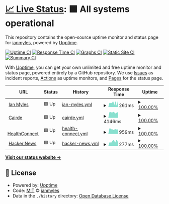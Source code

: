# [📈 Live Status](https://ianmyles.github.io/uptime): <!--live status--> **🟩 All systems operational**

This repository contains the open-source uptime monitor and status page for [ianmyles](https://ianmyles.github.io/uptime), powered by [Upptime](https://github.com/upptime/upptime).

[![Uptime CI](https://github.com/koj-co/upptime/workflows/Uptime%20CI/badge.svg)](https://github.com/koj-co/upptime/actions?query=workflow%3A%22Uptime+CI%22)
[![Response Time CI](https://github.com/koj-co/upptime/workflows/Response%20Time%20CI/badge.svg)](https://github.com/koj-co/upptime/actions?query=workflow%3A%22Response+Time+CI%22)
[![Graphs CI](https://github.com/koj-co/upptime/workflows/Graphs%20CI/badge.svg)](https://github.com/koj-co/upptime/actions?query=workflow%3A%22Graphs+CI%22)
[![Static Site CI](https://github.com/koj-co/upptime/workflows/Static%20Site%20CI/badge.svg)](https://github.com/koj-co/upptime/actions?query=workflow%3A%22Static+Site+CI%22)
[![Summary CI](https://github.com/koj-co/upptime/workflows/Summary%20CI/badge.svg)](https://github.com/koj-co/upptime/actions?query=workflow%3A%22Summary+CI%22)

With [Upptime](https://upptime.js.org), you can get your own unlimited and free uptime monitor and status page, powered entirely by a GitHub repository. We use [Issues](https://github.com/ianmyles/uptime/issues) as incident reports, [Actions](https://github.com/ianmyles/uptime/actions) as uptime monitors, and [Pages](https://ianmyles.github.io/uptime) for the status page.

<!--start: status pages-->
<!-- This summary is generated by Upptime (https://github.com/upptime/upptime) -->
<!-- Do not edit this manually, your changes will be overwritten -->
<!-- prettier-ignore -->
| URL | Status | History | Response Time | Uptime |
| --- | ------ | ------- | ------------- | ------ |
| <img alt="" src="https://favicons.githubusercontent.com/www.ianmyles.com" height="13"> [Ian Myles](https://www.ianmyles.com) | 🟩 Up | [ian-myles.yml](https://github.com/ianmyles/uptime/commits/HEAD/history/ian-myles.yml) | <details><summary><img alt="Response time graph" src="./graphs/ian-myles/response-time-week.png" height="20"> 261ms</summary><br><a href="https://ianmyles.github.io/uptime/history/ian-myles"><img alt="Response time 350" src="https://img.shields.io/endpoint?url=https%3A%2F%2Fraw.githubusercontent.com%2Fianmyles%2Fuptime%2FHEAD%2Fapi%2Fian-myles%2Fresponse-time.json"></a><br><a href="https://ianmyles.github.io/uptime/history/ian-myles"><img alt="24-hour response time 263" src="https://img.shields.io/endpoint?url=https%3A%2F%2Fraw.githubusercontent.com%2Fianmyles%2Fuptime%2FHEAD%2Fapi%2Fian-myles%2Fresponse-time-day.json"></a><br><a href="https://ianmyles.github.io/uptime/history/ian-myles"><img alt="7-day response time 261" src="https://img.shields.io/endpoint?url=https%3A%2F%2Fraw.githubusercontent.com%2Fianmyles%2Fuptime%2FHEAD%2Fapi%2Fian-myles%2Fresponse-time-week.json"></a><br><a href="https://ianmyles.github.io/uptime/history/ian-myles"><img alt="30-day response time 286" src="https://img.shields.io/endpoint?url=https%3A%2F%2Fraw.githubusercontent.com%2Fianmyles%2Fuptime%2FHEAD%2Fapi%2Fian-myles%2Fresponse-time-month.json"></a><br><a href="https://ianmyles.github.io/uptime/history/ian-myles"><img alt="1-year response time 338" src="https://img.shields.io/endpoint?url=https%3A%2F%2Fraw.githubusercontent.com%2Fianmyles%2Fuptime%2FHEAD%2Fapi%2Fian-myles%2Fresponse-time-year.json"></a></details> | <details><summary><a href="https://ianmyles.github.io/uptime/history/ian-myles">100.00%</a></summary><a href="https://ianmyles.github.io/uptime/history/ian-myles"><img alt="All-time uptime 99.99%" src="https://img.shields.io/endpoint?url=https%3A%2F%2Fraw.githubusercontent.com%2Fianmyles%2Fuptime%2FHEAD%2Fapi%2Fian-myles%2Fuptime.json"></a><br><a href="https://ianmyles.github.io/uptime/history/ian-myles"><img alt="24-hour uptime 100.00%" src="https://img.shields.io/endpoint?url=https%3A%2F%2Fraw.githubusercontent.com%2Fianmyles%2Fuptime%2FHEAD%2Fapi%2Fian-myles%2Fuptime-day.json"></a><br><a href="https://ianmyles.github.io/uptime/history/ian-myles"><img alt="7-day uptime 100.00%" src="https://img.shields.io/endpoint?url=https%3A%2F%2Fraw.githubusercontent.com%2Fianmyles%2Fuptime%2FHEAD%2Fapi%2Fian-myles%2Fuptime-week.json"></a><br><a href="https://ianmyles.github.io/uptime/history/ian-myles"><img alt="30-day uptime 100.00%" src="https://img.shields.io/endpoint?url=https%3A%2F%2Fraw.githubusercontent.com%2Fianmyles%2Fuptime%2FHEAD%2Fapi%2Fian-myles%2Fuptime-month.json"></a><br><a href="https://ianmyles.github.io/uptime/history/ian-myles"><img alt="1-year uptime 100.00%" src="https://img.shields.io/endpoint?url=https%3A%2F%2Fraw.githubusercontent.com%2Fianmyles%2Fuptime%2FHEAD%2Fapi%2Fian-myles%2Fuptime-year.json"></a></details>
| <img alt="" src="https://favicons.githubusercontent.com/www.cairde.ie" height="13"> [Cairde](https://www.cairde.ie) | 🟩 Up | [cairde.yml](https://github.com/ianmyles/uptime/commits/HEAD/history/cairde.yml) | <details><summary><img alt="Response time graph" src="./graphs/cairde/response-time-week.png" height="20"> 4146ms</summary><br><a href="https://ianmyles.github.io/uptime/history/cairde"><img alt="Response time 4287" src="https://img.shields.io/endpoint?url=https%3A%2F%2Fraw.githubusercontent.com%2Fianmyles%2Fuptime%2FHEAD%2Fapi%2Fcairde%2Fresponse-time.json"></a><br><a href="https://ianmyles.github.io/uptime/history/cairde"><img alt="24-hour response time 4237" src="https://img.shields.io/endpoint?url=https%3A%2F%2Fraw.githubusercontent.com%2Fianmyles%2Fuptime%2FHEAD%2Fapi%2Fcairde%2Fresponse-time-day.json"></a><br><a href="https://ianmyles.github.io/uptime/history/cairde"><img alt="7-day response time 4146" src="https://img.shields.io/endpoint?url=https%3A%2F%2Fraw.githubusercontent.com%2Fianmyles%2Fuptime%2FHEAD%2Fapi%2Fcairde%2Fresponse-time-week.json"></a><br><a href="https://ianmyles.github.io/uptime/history/cairde"><img alt="30-day response time 4412" src="https://img.shields.io/endpoint?url=https%3A%2F%2Fraw.githubusercontent.com%2Fianmyles%2Fuptime%2FHEAD%2Fapi%2Fcairde%2Fresponse-time-month.json"></a><br><a href="https://ianmyles.github.io/uptime/history/cairde"><img alt="1-year response time 4479" src="https://img.shields.io/endpoint?url=https%3A%2F%2Fraw.githubusercontent.com%2Fianmyles%2Fuptime%2FHEAD%2Fapi%2Fcairde%2Fresponse-time-year.json"></a></details> | <details><summary><a href="https://ianmyles.github.io/uptime/history/cairde">100.00%</a></summary><a href="https://ianmyles.github.io/uptime/history/cairde"><img alt="All-time uptime 100.00%" src="https://img.shields.io/endpoint?url=https%3A%2F%2Fraw.githubusercontent.com%2Fianmyles%2Fuptime%2FHEAD%2Fapi%2Fcairde%2Fuptime.json"></a><br><a href="https://ianmyles.github.io/uptime/history/cairde"><img alt="24-hour uptime 100.00%" src="https://img.shields.io/endpoint?url=https%3A%2F%2Fraw.githubusercontent.com%2Fianmyles%2Fuptime%2FHEAD%2Fapi%2Fcairde%2Fuptime-day.json"></a><br><a href="https://ianmyles.github.io/uptime/history/cairde"><img alt="7-day uptime 100.00%" src="https://img.shields.io/endpoint?url=https%3A%2F%2Fraw.githubusercontent.com%2Fianmyles%2Fuptime%2FHEAD%2Fapi%2Fcairde%2Fuptime-week.json"></a><br><a href="https://ianmyles.github.io/uptime/history/cairde"><img alt="30-day uptime 100.00%" src="https://img.shields.io/endpoint?url=https%3A%2F%2Fraw.githubusercontent.com%2Fianmyles%2Fuptime%2FHEAD%2Fapi%2Fcairde%2Fuptime-month.json"></a><br><a href="https://ianmyles.github.io/uptime/history/cairde"><img alt="1-year uptime 100.00%" src="https://img.shields.io/endpoint?url=https%3A%2F%2Fraw.githubusercontent.com%2Fianmyles%2Fuptime%2FHEAD%2Fapi%2Fcairde%2Fuptime-year.json"></a></details>
| <img alt="" src="https://favicons.githubusercontent.com/healthconnect.ie" height="13"> [HealthConnect](https://healthconnect.ie/) | 🟩 Up | [health-connect.yml](https://github.com/ianmyles/uptime/commits/HEAD/history/health-connect.yml) | <details><summary><img alt="Response time graph" src="./graphs/health-connect/response-time-week.png" height="20"> 959ms</summary><br><a href="https://ianmyles.github.io/uptime/history/health-connect"><img alt="Response time 1137" src="https://img.shields.io/endpoint?url=https%3A%2F%2Fraw.githubusercontent.com%2Fianmyles%2Fuptime%2FHEAD%2Fapi%2Fhealth-connect%2Fresponse-time.json"></a><br><a href="https://ianmyles.github.io/uptime/history/health-connect"><img alt="24-hour response time 1001" src="https://img.shields.io/endpoint?url=https%3A%2F%2Fraw.githubusercontent.com%2Fianmyles%2Fuptime%2FHEAD%2Fapi%2Fhealth-connect%2Fresponse-time-day.json"></a><br><a href="https://ianmyles.github.io/uptime/history/health-connect"><img alt="7-day response time 959" src="https://img.shields.io/endpoint?url=https%3A%2F%2Fraw.githubusercontent.com%2Fianmyles%2Fuptime%2FHEAD%2Fapi%2Fhealth-connect%2Fresponse-time-week.json"></a><br><a href="https://ianmyles.github.io/uptime/history/health-connect"><img alt="30-day response time 1028" src="https://img.shields.io/endpoint?url=https%3A%2F%2Fraw.githubusercontent.com%2Fianmyles%2Fuptime%2FHEAD%2Fapi%2Fhealth-connect%2Fresponse-time-month.json"></a><br><a href="https://ianmyles.github.io/uptime/history/health-connect"><img alt="1-year response time 1138" src="https://img.shields.io/endpoint?url=https%3A%2F%2Fraw.githubusercontent.com%2Fianmyles%2Fuptime%2FHEAD%2Fapi%2Fhealth-connect%2Fresponse-time-year.json"></a></details> | <details><summary><a href="https://ianmyles.github.io/uptime/history/health-connect">100.00%</a></summary><a href="https://ianmyles.github.io/uptime/history/health-connect"><img alt="All-time uptime 100.00%" src="https://img.shields.io/endpoint?url=https%3A%2F%2Fraw.githubusercontent.com%2Fianmyles%2Fuptime%2FHEAD%2Fapi%2Fhealth-connect%2Fuptime.json"></a><br><a href="https://ianmyles.github.io/uptime/history/health-connect"><img alt="24-hour uptime 100.00%" src="https://img.shields.io/endpoint?url=https%3A%2F%2Fraw.githubusercontent.com%2Fianmyles%2Fuptime%2FHEAD%2Fapi%2Fhealth-connect%2Fuptime-day.json"></a><br><a href="https://ianmyles.github.io/uptime/history/health-connect"><img alt="7-day uptime 100.00%" src="https://img.shields.io/endpoint?url=https%3A%2F%2Fraw.githubusercontent.com%2Fianmyles%2Fuptime%2FHEAD%2Fapi%2Fhealth-connect%2Fuptime-week.json"></a><br><a href="https://ianmyles.github.io/uptime/history/health-connect"><img alt="30-day uptime 100.00%" src="https://img.shields.io/endpoint?url=https%3A%2F%2Fraw.githubusercontent.com%2Fianmyles%2Fuptime%2FHEAD%2Fapi%2Fhealth-connect%2Fuptime-month.json"></a><br><a href="https://ianmyles.github.io/uptime/history/health-connect"><img alt="1-year uptime 100.00%" src="https://img.shields.io/endpoint?url=https%3A%2F%2Fraw.githubusercontent.com%2Fianmyles%2Fuptime%2FHEAD%2Fapi%2Fhealth-connect%2Fuptime-year.json"></a></details>
| <img alt="" src="https://favicons.githubusercontent.com/news.ycombinator.com" height="13"> [Hacker News](https://news.ycombinator.com) | 🟩 Up | [hacker-news.yml](https://github.com/ianmyles/uptime/commits/HEAD/history/hacker-news.yml) | <details><summary><img alt="Response time graph" src="./graphs/hacker-news/response-time-week.png" height="20"> 277ms</summary><br><a href="https://ianmyles.github.io/uptime/history/hacker-news"><img alt="Response time 342" src="https://img.shields.io/endpoint?url=https%3A%2F%2Fraw.githubusercontent.com%2Fianmyles%2Fuptime%2FHEAD%2Fapi%2Fhacker-news%2Fresponse-time.json"></a><br><a href="https://ianmyles.github.io/uptime/history/hacker-news"><img alt="24-hour response time 182" src="https://img.shields.io/endpoint?url=https%3A%2F%2Fraw.githubusercontent.com%2Fianmyles%2Fuptime%2FHEAD%2Fapi%2Fhacker-news%2Fresponse-time-day.json"></a><br><a href="https://ianmyles.github.io/uptime/history/hacker-news"><img alt="7-day response time 277" src="https://img.shields.io/endpoint?url=https%3A%2F%2Fraw.githubusercontent.com%2Fianmyles%2Fuptime%2FHEAD%2Fapi%2Fhacker-news%2Fresponse-time-week.json"></a><br><a href="https://ianmyles.github.io/uptime/history/hacker-news"><img alt="30-day response time 270" src="https://img.shields.io/endpoint?url=https%3A%2F%2Fraw.githubusercontent.com%2Fianmyles%2Fuptime%2FHEAD%2Fapi%2Fhacker-news%2Fresponse-time-month.json"></a><br><a href="https://ianmyles.github.io/uptime/history/hacker-news"><img alt="1-year response time 336" src="https://img.shields.io/endpoint?url=https%3A%2F%2Fraw.githubusercontent.com%2Fianmyles%2Fuptime%2FHEAD%2Fapi%2Fhacker-news%2Fresponse-time-year.json"></a></details> | <details><summary><a href="https://ianmyles.github.io/uptime/history/hacker-news">100.00%</a></summary><a href="https://ianmyles.github.io/uptime/history/hacker-news"><img alt="All-time uptime 99.97%" src="https://img.shields.io/endpoint?url=https%3A%2F%2Fraw.githubusercontent.com%2Fianmyles%2Fuptime%2FHEAD%2Fapi%2Fhacker-news%2Fuptime.json"></a><br><a href="https://ianmyles.github.io/uptime/history/hacker-news"><img alt="24-hour uptime 100.00%" src="https://img.shields.io/endpoint?url=https%3A%2F%2Fraw.githubusercontent.com%2Fianmyles%2Fuptime%2FHEAD%2Fapi%2Fhacker-news%2Fuptime-day.json"></a><br><a href="https://ianmyles.github.io/uptime/history/hacker-news"><img alt="7-day uptime 100.00%" src="https://img.shields.io/endpoint?url=https%3A%2F%2Fraw.githubusercontent.com%2Fianmyles%2Fuptime%2FHEAD%2Fapi%2Fhacker-news%2Fuptime-week.json"></a><br><a href="https://ianmyles.github.io/uptime/history/hacker-news"><img alt="30-day uptime 100.00%" src="https://img.shields.io/endpoint?url=https%3A%2F%2Fraw.githubusercontent.com%2Fianmyles%2Fuptime%2FHEAD%2Fapi%2Fhacker-news%2Fuptime-month.json"></a><br><a href="https://ianmyles.github.io/uptime/history/hacker-news"><img alt="1-year uptime 99.96%" src="https://img.shields.io/endpoint?url=https%3A%2F%2Fraw.githubusercontent.com%2Fianmyles%2Fuptime%2FHEAD%2Fapi%2Fhacker-news%2Fuptime-year.json"></a></details>

<!--end: status pages-->

[**Visit our status website →**](https://ianmyles.github.io/uptime)

## 📄 License

- Powered by: [Upptime](https://github.com/upptime/upptime)
- Code: [MIT](./LICENSE) © [ianmyles](https://ianmyles.github.io/uptime)
- Data in the `./history` directory: [Open Database License](https://opendatacommons.org/licenses/odbl/1-0/)
